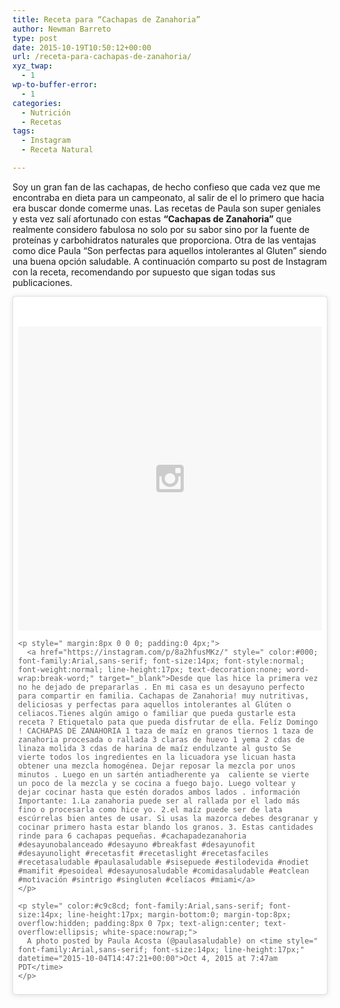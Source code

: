 ```yaml
---
title: Receta para “Cachapas de Zanahoria”
author: Newman Barreto
type: post
date: 2015-10-19T10:50:12+00:00
url: /receta-para-cachapas-de-zanahoria/
xyz_twap:
  - 1
wp-to-buffer-error:
  - 1
categories:
  - Nutrición
  - Recetas
tags:
  - Instagram
  - Receta Natural

---
```

Soy un gran fan de las cachapas, de hecho confieso que cada vez que me encontraba en dieta para un campeonato, al salir de el lo primero que hacia era buscar donde comerme unas. Las recetas de Paula son super geniales y esta vez salí afortunado con estas **&#8220;Cachapas de Zanahoria&#8221;** que realmente considero fabulosa no solo por su sabor sino por la fuente de proteínas y carbohidratos naturales que proporciona. Otra de las ventajas como dice Paula &#8220;Son perfectas para aquellos intolerantes al Gluten&#8221; siendo una buena opción saludable. A continuación comparto su post de Instagram con la receta, recomendando por supuesto que sigan todas sus publicaciones.

<blockquote class="instagram-media" data-instgrm-captioned data-instgrm-version="5" style=" background:#FFF; border:0; border-radius:3px; box-shadow:0 0 1px 0 rgba(0,0,0,0.5),0 1px 10px 0 rgba(0,0,0,0.15); margin: 1px; max-width:640px; padding:0; width:99.375%; width:-webkit-calc(100% - 2px); width:calc(100% - 2px);">
  <div style="padding:8px;">
    <div style=" background:#F8F8F8; line-height:0; margin-top:40px; padding:50.0% 0; text-align:center; width:100%;">
      <div style=" background:url(data:image/png;base64,iVBORw0KGgoAAAANSUhEUgAAACwAAAAsCAMAAAApWqozAAAAGFBMVEUiIiI9PT0eHh4gIB4hIBkcHBwcHBwcHBydr+JQAAAACHRSTlMABA4YHyQsM5jtaMwAAADfSURBVDjL7ZVBEgMhCAQBAf//42xcNbpAqakcM0ftUmFAAIBE81IqBJdS3lS6zs3bIpB9WED3YYXFPmHRfT8sgyrCP1x8uEUxLMzNWElFOYCV6mHWWwMzdPEKHlhLw7NWJqkHc4uIZphavDzA2JPzUDsBZziNae2S6owH8xPmX8G7zzgKEOPUoYHvGz1TBCxMkd3kwNVbU0gKHkx+iZILf77IofhrY1nYFnB/lQPb79drWOyJVa/DAvg9B/rLB4cC+Nqgdz/TvBbBnr6GBReqn/nRmDgaQEej7WhonozjF+Y2I/fZou/qAAAAAElFTkSuQmCC); display:block; height:44px; margin:0 auto -44px; position:relative; top:-22px; width:44px;">
      </div>
    </div>
    
    <p style=" margin:8px 0 0 0; padding:0 4px;">
      <a href="https://instagram.com/p/8a2hfusMKz/" style=" color:#000; font-family:Arial,sans-serif; font-size:14px; font-style:normal; font-weight:normal; line-height:17px; text-decoration:none; word-wrap:break-word;" target="_blank">Desde que las hice la primera vez no he dejado de prepararlas . En mi casa es un desayuno perfecto para compartir en familia. Cachapas de Zanahoria! muy nutritivas, deliciosas y perfectas para aquellos intolerantes al Glúten o celiacos.Tienes algún amigo o familiar que pueda gustarle esta receta ? Etiquetalo pata que pueda disfrutar de ella. Felíz Domingo ! CACHAPAS DE ZANAHORIA 1 taza de maíz en granos tiernos 1 taza de zanahoria procesada o rallada 3 claras de huevo 1 yema 2 cdas de linaza molida 3 cdas de harina de maíz endulzante al gusto Se vierte todos los ingredientes en la licuadora yse licuan hasta obtener una mezcla homogénea. Dejar reposar la mezcla por unos minutos . Luego en un sartén antiadherente ya  caliente se vierte un poco de la mezcla y se cocina a fuego bajo. Luego voltear y dejar cocinar hasta que estén dorados ambos lados . información Importante: 1.La zanahoria puede ser al rallada por el lado más fino o procesarla como hice yo. 2.el maíz puede ser de lata escúrrelas bien antes de usar. Si usas la mazorca debes desgranar y cocinar primero hasta estar blando los granos. 3. Estas cantidades rinde para 6 cachapas pequeñas. #cachapadezanahoria #desayunobalanceado #desayuno #breakfast #desayunofit #desayunolight #recetasfit #recetaslight #recetasfaciles #recetasaludable #paulasaludable #sisepuede #estilodevida #nodiet #mamifit #pesoideal #desayunosaludable #comidasaludable #eatclean #motivación #sintrigo #singluten #celíacos #miami</a>
    </p>
    
    <p style=" color:#c9c8cd; font-family:Arial,sans-serif; font-size:14px; line-height:17px; margin-bottom:0; margin-top:8px; overflow:hidden; padding:8px 0 7px; text-align:center; text-overflow:ellipsis; white-space:nowrap;">
      A photo posted by Paula Acosta (@paulasaludable) on <time style=" font-family:Arial,sans-serif; font-size:14px; line-height:17px;" datetime="2015-10-04T14:47:21+00:00">Oct 4, 2015 at 7:47am PDT</time>
    </p>
  </div>
</blockquote>